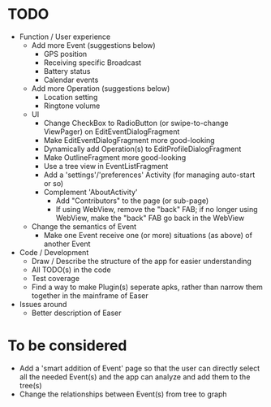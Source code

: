 TODO
=====
* Function / User experience
	* Add more Event (suggestions below)
		* GPS position
		* Receiving specific Broadcast
		* Battery status
		* Calendar events
	* Add more Operation (suggestions below)
		* Location setting
		* Ringtone volume
	* UI
		* Change CheckBox to RadioButton (or swipe-to-change ViewPager) on EditEventDialogFragment
		* Make EditEventDialogFragment more good-looking
		* Dynamically add Operation(s) to EditProfileDialogFragment
		* Make OutlineFragment more good-looking
		* Use a tree view in EventListFragment
		* Add a 'settings'/'preferences' Activity (for managing auto-start or so)
		* Complement 'AboutActivity'
			* Add "Contributors" to the page (or sub-page)
			* If using WebView, remove the "back" FAB; if no longer using WebView, make the "back" FAB go back in the WebView
	* Change the semantics of Event
		* Make one Event receive one (or more) situations (as above) of another Event
* Code / Development
	* Draw / Describe the structure of the app for easier understanding
	* All TODO(s) in the code
	* Test coverage
	* Find a way to make Plugin(s) seperate apks, rather than narrow them together in the mainframe of Easer
* Issues around
	* Better description of Easer

To be considered
=======
* Add a 'smart addition of Event' page so that the user can directly select all the needed Event(s) and the app can analyze and add them to the tree(s)
* Change the relationships between Event(s) from tree to graph
